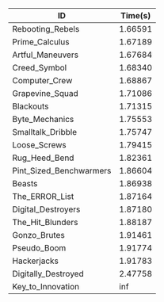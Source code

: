 |ID|Time(s)|
|-|-|
|Rebooting_Rebels|1.66591|
|Prime_Calculus|1.67189|
|Artful_Maneuvers|1.67684|
|Creed_Symbol|1.68340|
|Computer_Crew|1.68867|
|Grapevine_Squad|1.71086|
|Blackouts|1.71315|
|Byte_Mechanics|1.75553|
|Smalltalk_Dribble|1.75747|
|Loose_Screws|1.79415|
|Rug_Heed_Bend|1.82361|
|Pint_Sized_Benchwarmers|1.86604|
|Beasts|1.86938|
|The_ERROR_List|1.87164|
|Digital_Destroyers|1.87180|
|The_Hit_Blunders|1.88187|
|Gonzo_Brutes|1.91461|
|Pseudo_Boom|1.91774|
|Hackerjacks|1.91783|
|Digitally_Destroyed|2.47758|
|Key_to_Innovation|inf|
